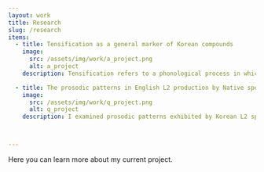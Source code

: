 ```yaml
---
layout: work
title: Research
slug: /research
items:
  - title: Tensification as a general marker of Korean compounds
    image:
      src: /assets/img/work/a_project.png
      alt: a_project
    description: Tensification refers to a phonological process in which a plain obstruent becomes tense. I'm investigating whether or not it is in the process of becoming a general marker of Korean compounds. Predicting the occurrence of compound tensification is difficult since there are multiple factors that contribute to it. What complicates the picture more is that speakers seem to show instances of a sound change where broader types of compounds occur with tensification. By delving in to this complex problem, I hope to provide a deeper understanding of what compound words are, how they are represented, and how their features surface.

  - title: The prosodic patterns in English L2 production by Native speakers and Korean speakers of English
    image:
      src: /assets/img/work/q_project.png
      alt: q_project
    description: I examined prosodic patterns exhibited by Korean L2 speakers of English compared to those of native speakers. Since English and Korean are prosodically distinct languages, I expected unique patterns to arise for the Korean L2 speakers due to L1 interference. Specifically, I hypothesized that the difference would stem from phrase edges being more prominent in Korean. This hypothesis is supported by the result that shows that L2 speakers are more consistently affected by boundary effects. It further shows that specific prosodic characteristics of L1 shapes the realization of L2 speech, which helps us understand why L2 speech sounds distinct from L1 in a systematic way.



---
```

Here you can learn more about my current project. 
<br />
<br />
